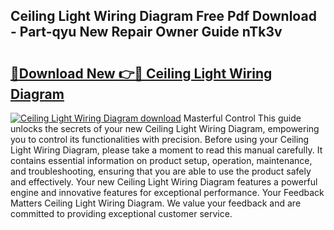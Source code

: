 ## Ceiling Light Wiring Diagram Free Pdf Download - Part-qyu New Repair Owner Guide nTk3v

# <h2><a href="http://dfh8kkb.blite.top/?on=Ceiling+Light+Wiring+Diagram">🔗Download New 👉🔴 Ceiling Light Wiring Diagram</a></h2>

[![Ceiling Light Wiring Diagram download](https://i.imgur.com/lujVjoI.png)](http://dfh8kkb.blite.top/?on=Ceiling+Light+Wiring+Diagram)
Masterful Control This guide unlocks the secrets of your new Ceiling Light Wiring Diagram, empowering you to control its functionalities with precision. Before using your Ceiling Light Wiring Diagram, please take a moment to read this manual carefully. It contains essential information on product setup, operation, maintenance, and troubleshooting, ensuring that you are able to use the product safely and effectively. Your new Ceiling Light Wiring Diagram features a powerful engine and innovative features for exceptional performance. Your Feedback Matters Ceiling Light Wiring Diagram. We value your feedback and are committed to providing exceptional customer service.
